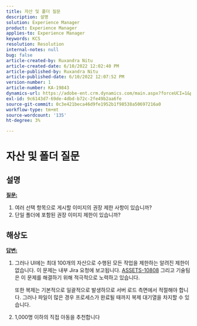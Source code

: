 ```yaml
---
title: 자산 및 폴더 질문
description: 설명
solution: Experience Manager
product: Experience Manager
applies-to: Experience Manager
keywords: KCS
resolution: Resolution
internal-notes: null
bug: false
article-created-by: Ruxandra Nitu
article-created-date: 6/10/2022 12:02:40 PM
article-published-by: Ruxandra Nitu
article-published-date: 6/10/2022 12:07:52 PM
version-number: 1
article-number: KA-19843
dynamics-url: https://adobe-ent.crm.dynamics.com/main.aspx?forceUCI=1&pagetype=entityrecord&etn=knowledgearticle&id=8085a936-b5e8-ec11-bb3c-000d3a3b17fa
exl-id: 9c6143d7-69de-4dbd-b72c-2fe49b2aa6fe
source-git-commit: 0c3e421beca46d9fe1952b1f98538a50697216a0
workflow-type: tm+mt
source-wordcount: '135'
ht-degree: 3%

---
```


# 자산 및 폴더 질문

## 설명

<b><u>질문:</u></b>
1. 여러 선택 항목으로 게시할 이미지의 권장 제한 사항이 있습니까?
2. 단일 폴더에 포함된 권장 이미지 제한이 있습니까?

## 해상도


<b><u>답변:</u></b>

1. 그러나 UI에는 최대 100개의 자산으로 수행된 모든 작업을 제한하는 알려진 제한이 없습니다. 이 문제는 내부 Jira 요청에 보고됩니다. [ASSETS-10808](https://jira.corp.adobe.com/browse/ASSETS-10808) 그리고 기술팀은 이 문제를 해결하기 위해 적극적으로 노력하고 있습니다.

   또한 복제는 기본적으로 일괄적으로 발생하므로 서버 로드 측면에서 적절해야 합니다. 그러나 파일이 많은 경우 프로세스가 완료될 때까지 복제 대기열을 차지할 수 있습니다.

2. 1,000명 이하의 직접 아동을 추천합니다

